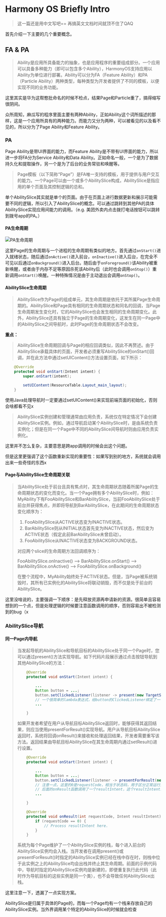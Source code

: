 # Harmony OS Briefly Intro

> 这一篇还是用中文写吧== 再搞英文文档时间就顶不住了QAQ

首先介绍一下主要的几个重要概念。

## FA & PA

> Ability是应用所具备能力的抽象，也是应用程序的重要组成部分。一个应用可以具备多种能力（即可以包含多个Ability），HarmonyOS支持应用以Ability为单位进行部署。Ability可以分为FA（Feature Ability）和PA（Particle Ability）两种类型，每种类型为开发者提供了不同的模板，以便实现不同的业务功能。

这里其实是华为这帮憨批命名的时候不检点，结果Page和Particle重了，搞得缩写很阴间。

众所周知，麻瓜写的程序里面主要有两种Ability，正如Ability这个词所描述的那样，这是一个应用所具有的两种能力。而能力又分为两种，可以被看见的以及看不见的，所以分为了Page Ability和Feature Ability。

### PA

Page Ability是带UI界面的能力，而Feature Ability是不带有UI界面的能力，所以进一步将FA分为Service Ability和Data Ability。正如命名一般，一个是为了数据持久化和提取操作，另一个是为了后台的业务常驻和唤醒等。

> Page模板（以下简称“Page”）是FA唯一支持的模板，用于提供与用户交互的能力。一个Page可以由一个或多个AbilitySlice构成，AbilitySlice是指应用的单个页面及其控制逻辑的总和。

单个AbilitySlice其实就是单个的页面。由于在页面上进行数据更新和展示可能需要不同的逻辑，所以引入了AbilitySlice的概念。可以通过跳转到其他PA的具体AbilitySlice实现应用间能力的调用。（e.g. 美团外卖内点击拨打电话按钮可以跳转到拨号app的PA。）

#### PA生命周期

![PA生命周期](https://alliance-communityfile-drcn.dbankcdn.com/FileServer/getFile/cmtyPub/011/111/111/0000000000011111111.20210330203818.05372477209167764226774078468340:50520330103355:2800:32B72D67068401533B140F94334643F7FEA70513BB14BE58043EF5032AF30E0B.png?needInitFileName=true?needInitFileName=true?needInitFileName=true)

这里Page的生命周期与一个进程的生命周期有类似的地方。首先通过`onStart()`进入就绪状态，随后通过`onActive()`进入前台，`onInactive()`进入后台，在完全不可见以后通过`onBackground()`进入后台。随后由于`onForeground()`该Ability被重新唤醒，或者由于内存不足等原因杀死该Ability后（此时也会调用`onStop()`）重新调用`onStart()`唤醒。一种特殊情况是由于主动退出会调用`onStop()`。

#### AbilitySlice生命周期

> AbilitySlice作为Page的组成单元，其生命周期是依托于其所属Page生命周期的。AbilitySlice和Page具有相同的生命周期状态和同名的回调，当Page生命周期发生变化时，它的AbilitySlice也会发生相同的生命周期变化。此外，AbilitySlice还具有独立于Page的生命周期变化，这发生在同一Page中的AbilitySlice之间导航时，此时Page的生命周期状态不会改变。

**重点：**

> AbilitySlice生命周期回调与Page的相应回调类似，因此不再赘述。由于AbilitySlice承载具体的页面，开发者必须重写AbilitySlice的onStart()回调，并在此方法中通过setUIContent()方法设置页面，如下所示：

```java
    @Override
    protected void onStart(Intent intent) {
        super.onStart(intent);

        setUIContent(ResourceTable.Layout_main_layout);
    }
```

使用Java处理导航时一定要通过setUIContent()来实现前端页面的初始化，否则会啥都看不见x

> AbilitySlice实例创建和管理通常由应用负责，系统仅在特定情况下会创建AbilitySlice实例。例如，通过导航启动某个AbilitySlice时，是由系统负责实例化；但是在同一个Page中不同的AbilitySlice间导航时则由应用负责实例化。

这里并不怎么复杂，主要意思是跨app调用的时候会出这个问题。

但是这里更强调了这个函数重新实现的重要性：如果写到别的地方，系统就会调用出来一些奇怪的东西x

####  Page与AbilitySlice生命周期关联

> 当AbilitySlice处于前台且具有焦点时，其生命周期状态随着所属Page的生命周期状态的变化而变化。当一个Page拥有多个AbilitySlice时，例如：MyAbility下有FooAbilitySlice和BarAbilitySlice，当前FooAbilitySlice处于前台并获得焦点，并即将导航到BarAbilitySlice，在此期间的生命周期状态变化顺序为：
>
> 1. FooAbilitySlice从ACTIVE状态变为INACTIVE状态。
> 2. BarAbilitySlice则从INITIAL状态首先变为INACTIVE状态，然后变为ACTIVE状态（假定此前BarAbilitySlice未曾启动）。
> 3. FooAbilitySlice从INACTIVE状态变为BACKGROUND状态。
>
> 对应两个slice的生命周期方法回调顺序为：
>
> FooAbilitySlice.onInactive() --> BarAbilitySlice.onStart() --> BarAbilitySlice.onActive() --> FooAbilitySlice.onBackground()
>
> 在整个流程中，MyAbility始终处于ACTIVE状态。但是，当Page被系统销毁时，其所有已实例化的AbilitySlice将联动销毁，而不仅是处于前台的AbilitySlice。

这里没啥说的，主要强调一下顺序：是先释放资源再申请新的资源。很简单且容易想到的一个点，但是处理逻辑的时候要注意函数调用的顺序，否则容易出不被检测到的bug（x

### AbilitySlice导航

#### 同一Page内导航

> 当发起导航的AbilitySlice和导航目标的AbilitySlice处于同一个Page时，您可以通过present()方法实现导航。如下代码片段展示通过点击按钮导航到其他AbilitySlice的方法：
>
> ```java
>     @Override
>     protected void onStart(Intent intent) {
> 
>         ...
>         Button button = ...;
>         button.setClickedListener(listener -> present(new TargetSlice(), new Intent()));
>         // 一个很简单的lambda表达式，给button的ClickedListener绑定了一个新的listener对象，该对象的present方法传入了目标AbilitySlice的一个新实例和一个新的Intent对象（后续有详细说明）。
>         ...
> 
>     }
> ```
>
> 如果开发者希望在用户从导航目标AbilitySlice返回时，能够获得其返回结果，则应当使用presentForResult()实现导航。用户从导航目标AbilitySlice返回时，系统将回调onResult()来接收和处理返回结果，开发者需要重写该方法。返回结果由导航目标AbilitySlice在其生命周期内通过setResult()进行设置。
>
> ```java
>     @Override
>     protected void onStart(Intent intent) {
> 
>         ...
>         Button button = ...;
>         button.setClickedListener(listener -> presentForResult(new TargetSlice(), new Intent(), 0));
>         // 注意一点，这里的0是requestCode，相当于状态码，用于区分正常运行返回与异常处理结果
>         // 后面的onResult函数调用了一个resultIntent，这个resultIntent就是这里new出来的无内容Intent。
>         ...
> 
>     }
> 
>     @Override
>     protected void onResult(int requestCode, Intent resultIntent) {
>         if (requestCode == 0) {
>             // Process resultIntent here.
>         }
>     }
> ```
>
> 系统为每个Page维护了一个AbilitySlice实例的栈，每个进入前台的AbilitySlice实例均会入栈。当开发者在调用present()或presentForResult()时指定的AbilitySlice实例已经在栈中存在时，则栈中位于此实例之上的AbilitySlice均会出栈并终止其生命周期。前面的示例代码中，导航时指定的AbilitySlice实例均是新建的，即便重复执行此代码（此时作为导航目标的这些实例是同一个类），也不会导致任何AbilitySlice出栈。

这里注意一下，透漏了一点实现方案。

AbilitySlice是归属于具体的Page的，而每一个Page均有一个栈来存放自己的AbilitySlice实例。当外界调用某个特定的AbilitySlice的时候就会检查

